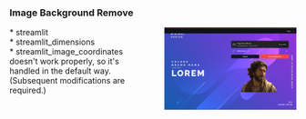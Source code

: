 
### Image Background Remove
<div style="display: flex;">
    <div style="flex: 1; padding-right: 20px;">
        * streamlit<br />
        * streamlit_dimensions<br />
        * streamlit_image_coordinates doesn't work properly, so it's handled in the default way. (Subsequent modifications are required.)
    </div>
    <div style="flex: 1; padding-left: 20px;">
        <img width="100%" src="image_background_remove/Image_Background_Remove.png" alt="Image Background Remove">
    </div>
</div>

